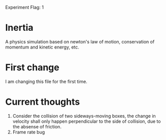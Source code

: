 Experiment Flag: 1

# Inertia
A physics simulation based on newton's law of motion, conservation of momentum and kinetic energy, etc.

# First change
I am changing this file for the first time.

# Current thoughts
1. Consider the collision of two sideways-moving boxes, the change in velocity shall only happen perpendicular to the side of collision, due to the absense of friction.
2. Frame rate bug
